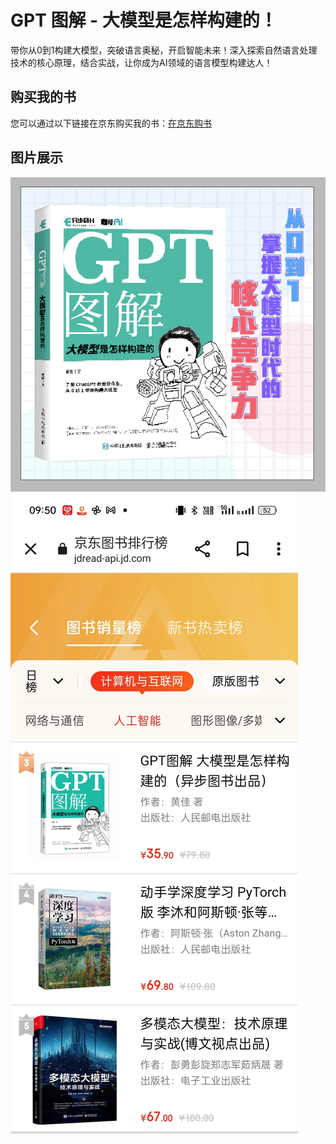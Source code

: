
# GPT 图解 - 大模型是怎样构建的！

带你从0到1构建大模型，突破语言奥秘，开启智能未来！深入探索自然语言处理技术的核心原理，结合实战，让你成为AI领域的语言模型构建达人！

## 购买我的书

您可以通过以下链接在京东购买我的书：[在京东购书](https://item.jd.com/13958977.html)

## 图片展示


![图片描述1](Pic\book.png)
![图片描述2](Pic\sales.jpg)